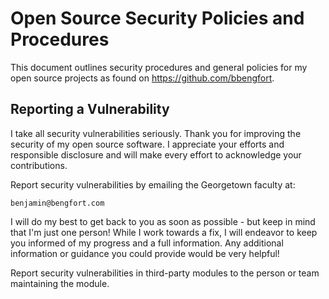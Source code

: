 # Open Source Security Policies and Procedures

This document outlines security procedures and general policies for my open
source projects as found on https://github.com/bbengfort.

## Reporting a Vulnerability

I take all security vulnerabilities seriously. Thank you for improving the
security of my open source software. I appreciate your efforts and responsible
disclosure and will make every effort to acknowledge your contributions.

Report security vulnerabilities by emailing the Georgetown faculty at:

    benjamin@bengfort.com

I will do my best to get back to you as soon as possible - but keep in mind that
I'm just one person! While I work towards a fix, I will endeavor to keep
you informed of my progress and a full information. Any additional information
or guidance you could provide would be very helpful!

Report security vulnerabilities in third-party modules to the person or
team maintaining the module.
